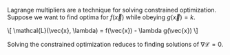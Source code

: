 Lagrange multipliers are a technique for solving constrained optimization. Suppose we want to find optima for $f(\vec{x})$ while obeying $g(\vec{x})=k$.

\\[
\mathcal{L}(\vec{x}, \lambda) = f(\vec{x}) - \lambda g(\vec{x})
\\]

Solving the constrained optimization reduces to finding solutions of $\nabla \mathcal{L} = 0$.